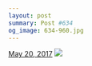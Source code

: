 ```yaml
---
layout: post
summary: Post #634
og_image: 634-960.jpg
---
```


<p>
  <time><a href="/634">May 20, 2017</a></time>
  <a href="/634"><img src="{{ site.assets_url }}/634-480.jpg" srcset="{{ site.assets_url }}/634-240.jpg 240w, {{ site.assets_url }}/634-480.jpg 480w, {{ site.assets_url }}/634-720.jpg 720w, {{ site.assets_url }}/634-960.jpg 960w" sizes="(min-width: 700px) 50vw, calc(100vw - 2rem)" /></a>
</p>
